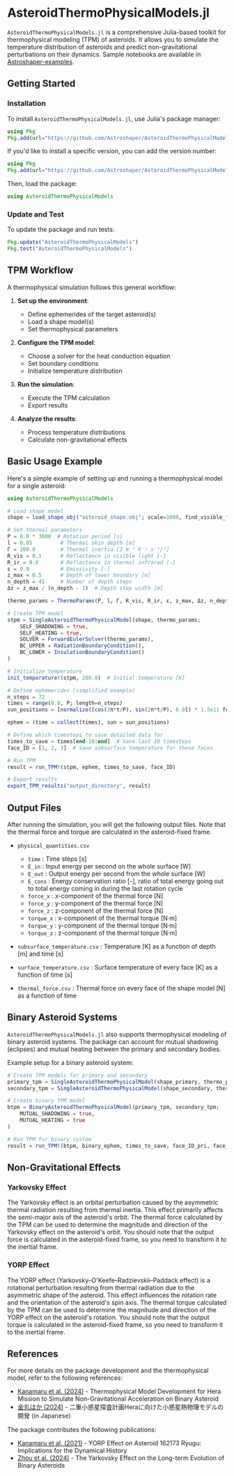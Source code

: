 # AsteroidThermoPhysicalModels.jl

`AsteroidThermoPhysicalModels.jl` is a comprehensive Julia-based toolkit for thermophysical modeling (TPM) of asteroids. It allows you to simulate the temperature distribution of asteroids and predict non-gravitational perturbations on their dynamics. Sample notebooks are available in [Astroshaper-examples](https://github.com/Astroshaper/Astroshaper-examples).

## Getting Started

### Installation

To install `AsteroidThermoPhysicalModels.jl`, use Julia's package manager:

```julia
using Pkg
Pkg.add(url="https://github.com/Astroshaper/AsteroidThermoPhysicalModels.jl")
```

If you'd like to install a specific version, you can add the version number:

```julia
using Pkg
Pkg.add(url="https://github.com/Astroshaper/AsteroidThermoPhysicalModels.jl#0.0.6") 
```

Then, load the package:
```julia
using AsteroidThermoPhysicalModels
```

### Update and Test

To update the package and run tests:

```julia
Pkg.update("AsteroidThermoPhysicalModels")
Pkg.test("AsteroidThermoPhysicalModels")
```

## TPM Workflow

A thermophysical simulation follows this general workflow:

1. **Set up the environment**:
   - Define ephemerides of the target asteroid(s)
   - Load a shape model(s)
   - Set thermophysical parameters

2. **Configure the TPM model**:
   - Choose a solver for the heat conduction equation
   - Set boundary conditions
   - Initialize temperature distribution

3. **Run the simulation**:
   - Execute the TPM calculation
   - Export results

4. **Analyze the results**:
   - Process temperature distributions
   - Calculate non-gravitational effects

## Basic Usage Example

Here's a simple example of setting up and running a thermophysical model for a single asteroid:

```julia
using AsteroidThermoPhysicalModels

# Load shape model
shape = load_shape_obj("asteroid_shape.obj"; scale=1000, find_visible_facets=true)

# Set thermal parameters
P = 8.0 * 3600  # Rotation period [s]
l = 0.05         # Thermal skin depth [m]
Γ = 200.0        # Thermal inertia [J m⁻² K⁻¹ s⁻¹/²]
R_vis = 0.1      # Reflectance in visible light [-]
R_ir = 0.0       # Reflectance in thermal infrared [-]
ε = 0.9          # Emissivity [-]
z_max = 0.5      # Depth of lower boundary [m]
n_depth = 41     # Number of depth steps
Δz = z_max / (n_depth - 1)  # Depth step width [m]

thermo_params = ThermoParams(P, l, Γ, R_vis, R_ir, ε, z_max, Δz, n_depth)

# Create TPM model
stpm = SingleAsteroidThermoPhysicalModel(shape, thermo_params;
    SELF_SHADOWING = true,
    SELF_HEATING = true,
    SOLVER = ForwardEulerSolver(thermo_params),
    BC_UPPER = RadiationBoundaryCondition(),
    BC_LOWER = InsulationBoundaryCondition()
)

# Initialize temperature
init_temperature!(stpm, 200.0)  # Initial temperature [K]

# Define ephemerides (simplified example)
n_steps = 72
times = range(0.0, P; length=n_steps)
sun_positions = [normalize([cos(2π*t/P), sin(2π*t/P), 0.0]) * 1.5e11 for t in times]

ephem = (time = collect(times), sun = sun_positions)

# Define which timesteps to save detailed data for
times_to_save = times[end-10:end]  # Save last 10 timesteps
face_ID = [1, 2, 3]  # Save subsurface temperature for these faces

# Run TPM
result = run_TPM!(stpm, ephem, times_to_save, face_ID)

# Export results
export_TPM_results("output_directory", result)
```

## Output Files

After running the simulation, you will get the following output files. Note that the thermal force and torque are calculated in the asteroid-fixed frame.

- `physical_quantities.csv`
    - `time`     : Time steps [s]
    - `E_in`     : Input energy per second on the whole surface [W]
    - `E_out`    : Output energy per second from the whole surface [W]
    - `E_cons`   : Energy conservation ratio [-], ratio of total energy going out to total energy coming in during the last rotation cycle
    - `force_x`  : x-component of the thermal force [N]
    - `force_y`  : y-component of the thermal force [N]
    - `force_z`  : z-component of the thermal force [N]
    - `torque_x` : x-component of the thermal torque [N·m]
    - `torque_y` : y-component of the thermal torque [N·m]
    - `torque_z` : z-component of the thermal torque [N·m]

- `subsurface_temperature.csv` : Temperature [K] as a function of depth [m] and time [s]
- `surface_temperature.csv` : Surface temperature of every face [K] as a function of time [s]
- `thermal_force.csv` : Thermal force on every face of the shape model [N] as a function of time

## Binary Asteroid Systems

`AsteroidThermoPhysicalModels.jl` also supports thermophysical modeling of binary asteroid systems. The package can account for mutual shadowing (eclipses) and mutual heating between the primary and secondary bodies.

Example setup for a binary asteroid system:

```julia
# Create TPM models for primary and secondary
primary_tpm = SingleAsteroidThermoPhysicalModel(shape_primary, thermo_params_primary; ...)
secondary_tpm = SingleAsteroidThermoPhysicalModel(shape_secondary, thermo_params_secondary; ...)

# Create binary TPM model
btpm = BinaryAsteroidThermoPhysicalModel(primary_tpm, secondary_tpm;
    MUTUAL_SHADOWING = true,
    MUTUAL_HEATING = true
)

# Run TPM for binary system
result = run_TPM!(btpm, binary_ephem, times_to_save, face_ID_pri, face_ID_sec)
```

## Non-Gravitational Effects

### Yarkovsky Effect

The Yarkovsky effect is an orbital perturbation caused by the asymmetric thermal radiation resulting from thermal inertia. This effect primarily affects the semi-major axis of the asteroid's orbit. The thermal force calculated by the TPM can be used to determine the magnitude and direction of the Yarkovsky effect on the asteroid's orbit. You should note that the output force is calculated in the asteroid-fixed frame, so you need to transform it to the inertial frame.

### YORP Effect

The YORP effect (Yarkovsky–O'Keefe–Radzievskii–Paddack effect) is a rotational perturbation resulting from thermal radiation due to the asymmetric shape of the asteroid. This effect influences the rotation rate and the orientation of the asteroid's spin axis. The thermal torque calculated by the TPM can be used to determine the magnitude and direction of the YORP effect on the asteroid's rotation. You should note that the output torque is calculated in the asteroid-fixed frame, so you need to transform it to the inertial frame.

## References

For more details on the package development and the thermophysical model, refer to the following references:

- [Kanamaru et al. (2024)](https://doi.org/10.57350/jesa.206) - Thermophysical Model Development for Hera Mission to Simulate Non-Gravitational Acceleration on Binary Asteroid
- [金丸ほか (2024)](https://www.wakusei.jp/book/pp/2024/2024-3/235-242_p.pdf) - 二重小惑星探査計画Heraに向けた小惑星熱物理モデルの開発 (in Japanese)

The package contributes the following publications:
- [Kanamaru et al. (2021)](https://doi.org/10.1029/2021JE006863) - YORP Effect on Asteroid 162173 Ryugu: Implications for the Dynamical History
- [Zhou et al. (2024)](https://iopscience.iop.org/article/10.3847/2041-8213/ad4f7f) - The Yarkovsky Effect on the Long-term Evolution of Binary Asteroids
